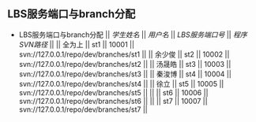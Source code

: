 LBS服务端口与branch分配
--------
* LBS服务端口与branch分配
|| *学生姓名* || *用户名* || *LBS服务端口号* || *程序SVN路径* ||
|| 全为上 || st1 || 10001 || svn://127.0.0.1/repo/dev/branches/st1 ||
|| 余少俊 || st2 || 10002 || svn://127.0.0.1/repo/dev/branches/st2 ||
|| 汤晟皓 || st3 || 10003 || svn://127.0.0.1/repo/dev/branches/st3 ||
|| 秦浚博 || st4 || 10004 || svn://127.0.0.1/repo/dev/branches/st4 ||
|| 徐立 || st5 || 10005 || svn://127.0.0.1/repo/dev/branches/st5 ||
|| || st6 || 10006 || svn://127.0.0.1/repo/dev/branches/st6 ||
|| || st7 || 10007 || svn://127.0.0.1/repo/dev/branches/st7 ||


  

